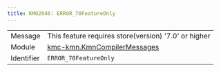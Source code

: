 ```yaml
---
title: KM02046: ERROR_70FeatureOnly
---
```


|            |           |
|------------|---------- |
| Message    | This feature requires store\(version\) '7\.0' or higher |
| Module     | [kmc-kmn.KmnCompilerMessages](kmc-kmn.kmncompilermessages) |
| Identifier | `ERROR_70FeatureOnly` |


